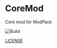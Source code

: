 # CoreMod
Core mod for ModPack

![Build](https://github.com/GT-IMPACT/Impact-Core/workflows/Build/badge.svg)

[LICENSE](https://github.com/GT-IMPACT/Impact-Core/blob/Release/LICENSE.md)

